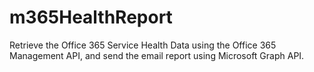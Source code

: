 # m365HealthReport

 Retrieve the Office 365 Service Health Data using the Office 365 Management API, and send the email report using Microsoft Graph API.
